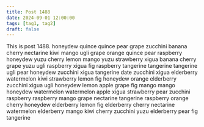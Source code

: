 ```yaml
---
title: Post 1488
date: 2024-09-01 12:00:00
tags: [tag1, tag2]
draft: false
---
```

This is post 1488.
honeydew
quince
quince
pear
grape
zucchini
banana
cherry
nectarine
kiwi
mango
ugli
grape
orange
quince
pear
raspberry
honeydew
yuzu
cherry
lemon
mango
yuzu
strawberry
xigua
banana
cherry
grape
yuzu
ugli
raspberry
xigua
fig
raspberry
tangerine
tangerine
tangerine
ugli
pear
honeydew
zucchini
xigua
tangerine
date
zucchini
xigua
elderberry
watermelon
kiwi
strawberry
lemon
fig
honeydew
orange
elderberry
zucchini
xigua
ugli
honeydew
lemon
apple
grape
fig
mango
mango
honeydew
watermelon
watermelon
apple
xigua
strawberry
pear
zucchini
raspberry
raspberry
mango
grape
nectarine
tangerine
raspberry
orange
cherry
honeydew
elderberry
lemon
fig
elderberry
cherry
nectarine
watermelon
elderberry
mango
kiwi
cherry
zucchini
yuzu
elderberry
pear
fig
tangerine
